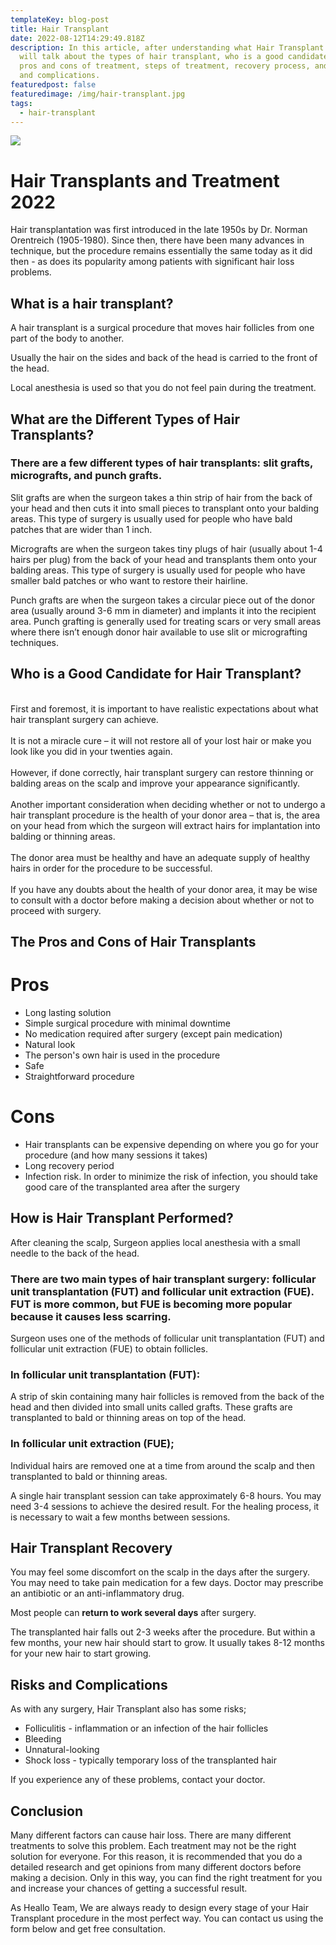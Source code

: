 ```yaml
---
templateKey: blog-post
title: Hair Transplant
date: 2022-08-12T14:29:49.818Z
description: In this article, after understanding what Hair Transplant is, we
  will talk about the types of hair transplant, who is a good candidate, the
  pros and cons of treatment, steps of treatment, recovery process, and risks
  and complications.
featuredpost: false
featuredimage: /img/hair-transplant.jpg
tags:
  - hair-transplant
---
```

![](/img/hair-transplant.jpg)



# **Hair Transplants and Treatment 2022**

Hair transplantation was first introduced in the late 1950s by Dr. Norman Orentreich (1905-1980). Since then, there have been many advances in technique, but the procedure remains essentially the same today as it did then - as does its popularity among patients with significant hair loss problems.

## **What is a hair transplant?**

A hair transplant is a surgical procedure that moves hair follicles from one part of the body to another.

Usually the hair on the sides and back of the head is carried to the front of the head.

Local anesthesia is used so that you do not feel pain during the treatment.

## **What are the Different Types of Hair Transplants?**

### There are a few different types of hair transplants: slit grafts, micrografts, and punch grafts.

Slit grafts are when the surgeon takes a thin strip of hair from the back of your head and then cuts it into small pieces to transplant onto your balding areas. This type of surgery is usually used for people who have bald patches that are wider than 1 inch.

Micrografts are when the surgeon takes tiny plugs of hair (usually about 1-4 hairs per plug) from the back of your head and transplants them onto your balding areas. This type of surgery is usually used for people who have smaller bald patches or who want to restore their hairline.

Punch grafts are when the surgeon takes a circular piece out of the donor area (usually around 3-6 mm in diameter) and implants it into the recipient area. Punch grafting is generally used for treating scars or very small areas where there isn’t enough donor hair available to use slit or micrografting techniques.

## **Who is a Good Candidate for Hair Transplant?**

\
First and foremost, it is important to have realistic expectations about what hair transplant surgery can achieve.\
\
It is not a miracle cure – it will not restore all of your lost hair or make you look like you did in your twenties again.\
\
However, if done correctly, hair transplant surgery can restore thinning or balding areas on the scalp and improve your appearance significantly.\
\
Another important consideration when deciding whether or not to undergo a hair transplant procedure is the health of your donor area – that is, the area on your head from which the surgeon will extract hairs for implantation into balding or thinning areas.\
\
The donor area must be healthy and have an adequate supply of healthy hairs in order for the procedure to be successful.\
\
If you have any doubts about the health of your donor area, it may be wise to consult with a doctor before making a decision about whether or not to proceed with surgery.

## **The Pros and Cons of Hair Transplants**

# Pros

* Long lasting solution
* Simple surgical procedure with minimal downtime
* No medication required after surgery (except pain medication)
* Natural look
* The person's own hair is used in the procedure
* Safe
* Straightforward procedure

# Cons

* Hair transplants can be expensive depending on where you go for your procedure (and how many sessions it takes)
* Long recovery period
* Infection risk. In order to minimize the risk of infection, you should take good care of the transplanted area after the surgery

## **How is Hair Transplant Performed?**

After cleaning the scalp, Surgeon applies local anesthesia with a small needle to the back of the head.

### There are two main types of hair transplant surgery: follicular unit transplantation (FUT) and follicular unit extraction (FUE). FUT is more common, but FUE is becoming more popular because it causes less scarring.

Surgeon uses one of the methods of follicular unit transplantation (FUT) and follicular unit extraction (FUE) to obtain follicles.

### In follicular unit transplantation (FUT):

A strip of skin containing many hair follicles is removed from the back of the head and then divided into small units called grafts. These grafts are transplanted to bald or thinning areas on top of the head.

### In follicular unit extraction (FUE);

Individual hairs are removed one at a time from around the scalp and then transplanted to bald or thinning areas.

A single hair transplant session can take approximately 6-8 hours. You may need 3-4 sessions to achieve the desired result. For the healing process, it is necessary to wait a few months between sessions.

## **Hair Transplant Recovery**

You may feel some discomfort on the scalp in the days after the surgery. You may need to take pain medication for a few days. Doctor may prescribe an antibiotic or an anti-inflammatory drug.

Most people can **return to work several days** after surgery.

The transplanted hair falls out 2-3 weeks after the procedure. But within a few months, your new hair should start to grow. It usually takes 8-12 months for your new hair to start growing.

## **Risks and Complications**

As with any surgery, Hair Transplant also has some risks;

* Folliculitis - inflammation or an infection of the hair follicles
* Bleeding
* Unnatural-looking
* Shock loss - typically temporary loss of the transplanted hair

If you experience any of these problems, contact your doctor.

## **Conclusion**

Many different factors can cause hair loss. There are many different treatments to solve this problem. Each treatment may not be the right solution for everyone. For this reason, it is recommended that you do a detailed research and get opinions from many different doctors before making a decision. Only in this way, you can find the right treatment for you and increase your chances of getting a successful result.

As Heallo Team, We are always ready to design every stage of your Hair Transplant procedure in the most perfect way. You can contact us using the form below and get free consultation.